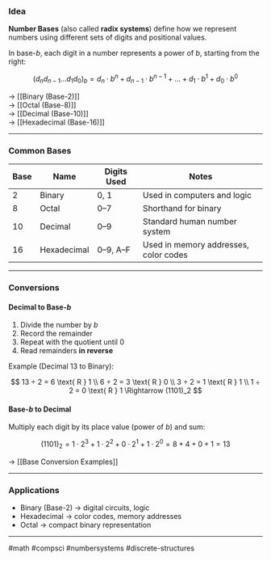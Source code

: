 ### Idea

**Number Bases** (also called **radix systems**) define how we represent numbers using different sets of digits and positional values.

In base-$b$, each digit in a number represents a power of $b$, starting from the right:

$$
(d_n d_{n-1} \dots d_1 d_0)_b = d_n \cdot b^n + d_{n-1} \cdot b^{n-1} + \dots + d_1 \cdot b^1 + d_0 \cdot b^0
$$

→ [[Binary (Base-2)]]  
→ [[Octal (Base-8)]]  
→ [[Decimal (Base-10)]]  
→ [[Hexadecimal (Base-16)]]

---

### Common Bases

| Base | Name         | Digits Used           | Notes                           |
|------|--------------|------------------------|---------------------------------|
| 2    | Binary       | 0, 1                   | Used in computers and logic     |
| 8    | Octal        | 0–7                    | Shorthand for binary            |
| 10   | Decimal      | 0–9                    | Standard human number system    |
| 16   | Hexadecimal  | 0–9, A–F               | Used in memory addresses, color codes |

---

### Conversions

#### Decimal to Base-$b$

1. Divide the number by $b$
2. Record the remainder
3. Repeat with the quotient until 0
4. Read remainders **in reverse**

Example (Decimal 13 to Binary):

$$
13 ÷ 2 = 6 \text{ R } 1 \\
6 ÷ 2 = 3 \text{ R } 0 \\
3 ÷ 2 = 1 \text{ R } 1 \\
1 ÷ 2 = 0 \text{ R } 1 \Rightarrow (1101)_2
$$

#### Base-$b$ to Decimal

Multiply each digit by its place value (power of $b$) and sum:

$$(1101)_2 = 1\cdot2^3 + 1\cdot2^2 + 0\cdot2^1 + 1\cdot2^0 = 8 + 4 + 0 + 1 = 13$$

→ [[Base Conversion Examples]]

---

### Applications

- Binary (Base-2) → digital circuits, logic
- Hexadecimal → color codes, memory addresses
- Octal → compact binary representation

---

#math #compsci #numbersystems #discrete-structures
